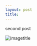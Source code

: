 ```yaml
---
layout: post
title: 
---
```


second post

![imagetitle](https://app.box.com/s/vyg609q2n3ewuwpaoqp4nd6ouy9056wb)
